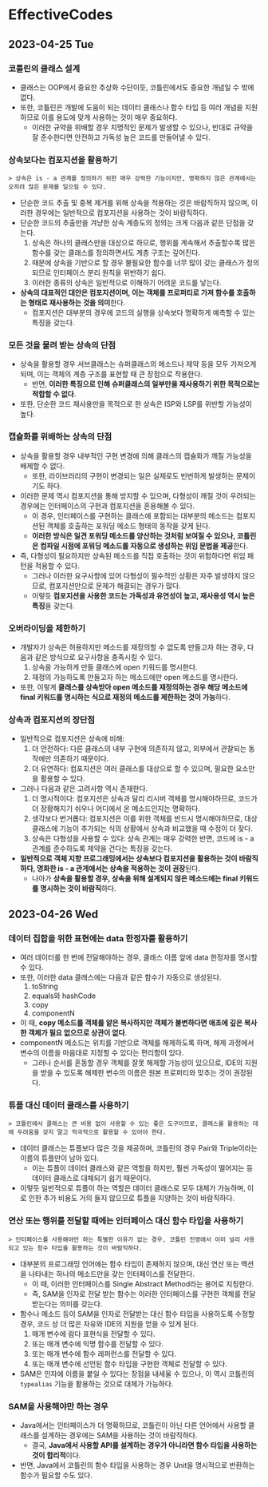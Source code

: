 # EffectiveCodes
## 2023-04-25 Tue
### 코틀린의 클래스 설계
* 클래스는 OOP에서 중요한 추상화 수단이듯, 코틀린에서도 중요한 개념일 수 밖에 없다.
* 또한, 코틀린은 개발에 도움이 되는 데이터 클래스나 함수 타입 등 여러 개념을 지원하므로 이를 용도에 맞게 사용하는 것이 매우 중요하다.
  * 이러한 규약을 위배할 경우 치명적인 문제가 발생할 수 있으나, 반대로 규약을 잘 준수한다면 안전하고 가독성 높은 코드를 만들어낼 수 있다.

### 상속보다는 컴포지션을 활용하기
```
> 상속은 is - a 관계를 정의하기 위한 매우 강력한 기능이지만, 명확하지 않은 관계에서는 오히려 많은 문제를 일으킬 수 있다.
```
* 단순한 코드 추출 및 중복 제거를 위해 상속을 적용하는 것은 바람직하지 않으며, 이러한 경우에는 일반적으로 컴포지션을 사용하는 것이 바람직하다.
* 단순한 코드의 추출만을 겨냥한 상속 계층도의 정의는 크게 다음과 같은 단점을 갖는다.
  1. 상속은 하나의 클래스만을 대상으로 하므로, 행위를 계속해서 추출할수록 많은 함수를 갖는 클래스를 정의하면서도 계층 구조는 깊어진다.
  2. 때문에 상속을 기반으로 할 경우 불필요한 함수를 너무 많이 갖는 클래스가 정의되므로 인터페이스 분리 원칙을 위반하기 쉽다.
  3. 이러한 종류의 상속은 일반적으로 이해하기 어려운 코드를 낳는다.
* **상속의 대표적인 대안은 컴포지션이며, 이는 객체를 프로퍼티로 가져 함수를 호출하는 형태로 재사용하는 것을 의미**한다.
  * 컴포지션은 대부분의 경우에 코드의 실행을 상속보다 명확하게 예측할 수 있는 특징을 갖는다.

### 모든 것을 물려 받는 상속의 단점
* 상속을 활용할 경우 서브클래스는 슈퍼클래스의 메소드나 제약 등을 모두 가져오게 되며, 이는 객체의 계층 구조를 표현할 때 큰 장점으로 작용한다.
    * 반면, **이러한 특징으로 인해 슈퍼클래스의 일부만을 재사용하기 위한 목적으로는 적합할 수 없다**.
* 또한, 단순한 코드 재사용만을 목적으로 한 상속은 ISP와 LSP를 위반할 가능성이 높다.

### 캡슐화를 위배하는 상속의 단점
* 상속을 활용할 경우 내부적인 구현 변경에 의해 클래스의 캡슐화가 깨질 가능성을 배제할 수 없다.
  * 또한, 라이브러리의 구현이 변경되는 일은 실제로도 빈번하게 발생하는 문제이기도 하다.
* 이러한 문제 역시 컴포지션을 통해 방지할 수 있으며, 다형성이 깨질 것이 우려되는 경우에는 인터페이스의 구현과 컴포지션을 혼용해볼 수 있다.
  * 이 경우, 인터페이스를 구현하는 클래스에 포함되는 대부분의 메소드는 컴포지션된 객체를 호출하는 포워딩 메소드 형태의 동작을 갖게 된다.
  * **이러한 방식은 일견 포워딩 메소드를 양산하는 것처럼 보여질 수 있으나, 코틀린은 컴파일 시점에 포워딩 메소드를 자동으로 생성하는 위임 문법을 제공**한다.
* 즉, 다형성이 필요하지만 상속된 메소드를 직접 호출하는 것이 위험하다면 위임 패턴을 적용할 수 있다.
  * 그러나 이러한 요구사항에 있어 다형성이 필수적인 상황은 자주 발생하지 않으므로, 컴포지션만으로 문제가 해결되는 경우가 많다.
  * 이렇듯 **컴포지션을 사용한 코드는 가독성과 유연성이 높고, 재사용성 역시 높은 특징**을 갖는다.

### 오버라이딩을 제한하기
* 개발자가 상속은 허용하지만 메소드를 재정의할 수 없도록 만들고자 하는 경우, 다음과 같은 방식으로 요구사항을 충족시킬 수 있다.
  1. 상속을 가능하게 만들 클래스에 open 키워드를 명시한다.
  2. 재정의 가능하도록 만들고자 하는 메소드에만 open 메소드를 명시한다.
* 또한, 이렇게 **클래스를 상속받아 open 메소드를 재정의하는 경우 해당 메소드에 final 키워드를 명시하는 식으로 재정의 메소드를 제한하는 것이 가능**하다.

### 상속과 컴포지션의 장단점
* 일반적으로 컴포지션은 상속에 비해:
  1. 더 안전하다: 다른 클래스의 내부 구현에 의존하지 않고, 외부에서 관찰되는 동작에만 의존하기 때문이다.
  2. 더 유연하다: 컴포지션은 여러 클래스를 대상으로 할 수 있으며, 필요한 요소만을 활용할 수 있다.
* 그러나 다음과 같은 고려사항 역시 존재한다.
  1. 더 명시적이다: 컴포지션은 상속과 달리 리시버 객체를 명시해야하므로, 코드가 더 장황해지기 쉬우나 어디에서 온 메소드인지는 명확하다.
  2. 생각보다 번거롭다: 컴포지션은 이를 위한 객체를 반드시 명시해야하므로, 대상 클래스에 기능이 추가되는 식의 상황에서 상속과 비교했을 때 수정이 더 잦다.
  3. 상속은 다형성을 사용할 수 있다: 상속 관계는 매우 강력한 반면, 코드에 is - a 관계를 준수하도록 제약을 건다는 특징을 갖는다.
* **일반적으로 객체 지향 프로그래밍에서는 상속보다 컴포지션을 활용하는 것이 바람직하다, 명화한 is - a 관게에서는 상속을 적용하는 것이 권장**된다.
  * 나아가 **상속을 활용할 경우, 상속을 위해 설계되지 않은 메소드에는 final 키워드를 명시하는 것이 바람직**하다.

## 2023-04-26 Wed
### 데이터 집합을 위한 표현에는 data 한정자를 활용하기
* 여러 데이터를 한 번에 전달해야하는 경우, 클래스 이름 앞에 data 한정자를 명시할 수 있다.
* 또한, 이러한 data 클래스에는 다음과 같은 함수가 자동으로 생성된다.
  1. toString
  2. equals와 hashCode
  3. copy
  4. componentN
* 이 때, **copy 메소드를 객체를 얕은 복사하지만 객체가 불변하다면 애초에 깊은 복사한 객체가 필요 없으므로 상관이 없다**.
* componentN 메소드는 위치를 기반으로 객체를 해제하도록 하며, 해제 과정에서 변수의 이름을 마음대로 지정할 수 있다는 편리함이 있다.
  * 그러나 순서를 혼동할 경우 객체를 잘못 해제할 가능성이 있으므로, IDE의 지원을 받을 수 있도록 해제한 변수의 이름은 원본 프로퍼티와 맞추는 것이 권장된다.

### 튜플 대신 데이터 클래스를 사용하기
```
> 코틀린에서 클래스는 큰 비용 없이 사용할 수 있는 좋은 도구이므로, 클래스를 활용하는 데에 두려움을 갖지 말고 적극적으로 활용할 수 있어야 한다.
```
* 데이터 클래스는 튜플보다 많은 것을 제공하며, 코틀린의 경우 Pair와 Triple이라는 이름의 튜플만이 남아 있다.
  * 이는 튜플이 데이터 클래스와 같은 역할을 하지만, 훨씬 가독성이 떨어지는 등 데이터 클래스로 대체되기 쉽기 때문이다.
* 이렇듯 일반적으로 튜플이 하는 역할은 데이터 클래스로 모두 대체가 가능하며, 이로 인한 추가 비용도 거의 들지 않으므로 튜플을 지양하는 것이 바람직하다.

### 연산 또는 행위를 전달할 때에는 인터페이스 대신 함수 타입을 사용하기
```
> 인터페이스를 사용해야만 하는 특별한 이유가 없는 경우, 코틀린 진영에서 이미 널리 사용되고 있는 함수 타입을 활용하는 것이 바람직하다.
```
* 대부분의 프로그래밍 언어에는 함수 타입이 존재하지 않으며, 대신 연산 또는 액션을 나타내는 하나의 메소드만을 갖는 인터페이스를 전달한다.
  * 이 때, 이러한 인터페이스를 Single Abstract Method라는 용어로 지칭한다.
  * 즉, SAM을 인자로 전달 받는 함수는 이러한 인터페이스를 구현한 객체를 전달 받는다는 의미를 갖는다.
* 함수나 메소드 등이 SAM을 인자로 전달받는 대신 함수 타입을 사용하도록 수정할 경우, 코드 상 더 많은 자유와 IDE의 지원을 얻을 수 있게 된다.
  1. 매개 변수에 람다 표현식을 전달할 수 있다.
  2. 또는 매개 변수에 익명 함수를 전달할 수 있다.
  3. 또는 매개 변수에 함수 레퍼런스를 전달할 수 있다.
  4. 또는 매개 변수에 선언된 함수 타입을 구현한 객체로 전달할 수 있다.
* SAM은 인자에 이름을 붙일 수 있다는 장점을 내세울 수 있으나, 이 역시 코틀린의 `typealias` 기능을 활용하는 것으로 대체가 가능하다.

### SAM을 사용해야만 하는 경우
* Java에서는 인터페이스가 더 명확하므로, 코틀린이 아닌 다른 언어에서 사용할 클래스를 설계하는 경우에는 SAM을 사용하는 것이 바람직하다.
  * 결국, **Java에서 사용할 API를 설계하는 경우가 아니라면 함수 타입을 사용하는 것이 합리적**이다.
* 반면, Java에서 코틀린의 함수 타입을 사용하는 경우 Unit을 명시적으로 반환하는 함수가 필요할 수도 있다.